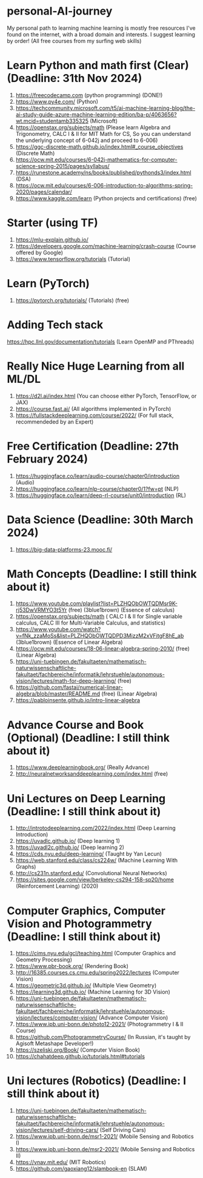 # personal-AI-journey 
My personal path to learning machine learning is mostly free resources I've found on the internet, with a broad domain and interests. I suggest learning by order! (All free courses from my surfing web skills)

# Learn Python and math first (Clear) (Deadline: 31th Nov 2024) 
1. https://freecodecamp.com (python programming) (DONE!)
2. https://www.py4e.com/ (Python)
3. https://techcommunity.microsoft.com/t5/ai-machine-learning-blog/the-ai-study-guide-azure-machine-learning-edition/ba-p/4063656?wt.mcid=studentamb335325 (Microsoft)
4. https://openstax.org/subjects/math (Please learn Algebra and Trigonometry, CALC I & II for MIT Math for CS, So you can understand the underlying concept of 6-042j and proceed to 6-006)
5. https://ggc-discrete-math.github.io/index.html#_course_objectives (Discrete Math)
6. https://ocw.mit.edu/courses/6-042j-mathematics-for-computer-science-spring-2015/pages/syllabus/
7. https://runestone.academy/ns/books/published/pythonds3/index.html (DSA)
8. https://ocw.mit.edu/courses/6-006-introduction-to-algorithms-spring-2020/pages/calendar/
9. https://www.kaggle.com/learn (Python projects and certifications) (free)

# Starter (using TF) 
1. https://mlu-explain.github.io/
2. https://developers.google.com/machine-learning/crash-course (Course offered by Google)
3. https://www.tensorflow.org/tutorials (Tutorial)

# Learn (PyTorch) 
1. https://pytorch.org/tutorials/ (Tutorials) (free)

# Adding Tech stack 
https://hpc.llnl.gov/documentation/tutorials (Learn OpenMP and PThreads)

# Really Nice Huge Learning from all ML/DL 
1. https://d2l.ai/index.html (You can choose either PyTorch, TensorFlow, or JAX)
2. https://course.fast.ai/ (All algorithms implemented in PyTorch)
3. https://fullstackdeeplearning.com/course/2022/ (For full stack, recommendeded by an Expert)

# Free Certification (Deadline: 27th February 2024)
1. https://huggingface.co/learn/audio-course/chapter0/introduction (Audio)
2. https://huggingface.co/learn/nlp-course/chapter0/1?fw=pt (NLP)
3. https://huggingface.co/learn/deep-rl-course/unit0/introduction (RL)

# Data Science (Deadline: 30th March 2024)
1. https://big-data-platforms-23.mooc.fi/

# Math Concepts (Deadline: I still think about it)
1. https://www.youtube.com/playlist?list=PLZHQObOWTQDMsr9K-rj53DwVRMYO3t5Yr (free) (3blue1brown) (Essence of calculus)
2. https://openstax.org/subjects/math ( CALC I & II for Single variable calculus, CALC III for Multi-Variable Calculus, and statistics)
3. https://www.youtube.com/watch?v=fNk_zzaMoSs&list=PLZHQObOWTQDPD3MizzM2xVFitgF8hE_ab (3blue1brown) (Essence of Linear Algebra)
4. https://ocw.mit.edu/courses/18-06-linear-algebra-spring-2010/ (free) (Linear Algebra)
5. https://uni-tuebingen.de/fakultaeten/mathematisch-naturwissenschaftliche-fakultaet/fachbereiche/informatik/lehrstuehle/autonomous-vision/lectures/math-for-deep-learning/ (free)
6. https://github.com/fastai/numerical-linear-algebra/blob/master/README.md (free) (Linear Algebra)
7. https://pabloinsente.github.io/intro-linear-algebra

# Advance Course and Book (Optional) (Deadline: I still think about it)
1. https://www.deeplearningbook.org/ (Really Advance)
2. http://neuralnetworksanddeeplearning.com/index.html (free)

# Uni Lectures on Deep Learning (Deadline: I still think about it)
1. http://introtodeeplearning.com/2022/index.html (Deep Learning Introduction)
2. https://uvadlc.github.io/ (Deep learning 1)
3. https://uvadl2c.github.io/ (Deep learning 2)
4. https://cds.nyu.edu/deep-learning/ (Taught by Yan Lecun)
5. https://web.stanford.edu/class/cs224w/ (Machine Learning With Graphs)
6. http://cs231n.stanford.edu/ (Convolutional Neural Networks)
7. https://sites.google.com/view/berkeley-cs294-158-sp20/home (Reinforcement Learning) (2020)

# Computer Graphics, Computer Vision and Photogrammetry  (Deadline: I still think about it)
1. https://cims.nyu.edu/gcl/teaching.html (Computer Graphics and Geometry Processing)
2. https://www.pbr-book.org/ (Rendering Book)
3. http://16385.courses.cs.cmu.edu/spring2022/lectures (Computer Vision)
4. https://geometric3d.github.io/ (Multiple View Geometry)
5. https://learning3d.github.io/ (Machine Learning for 3D Vision)
6. https://uni-tuebingen.de/fakultaeten/mathematisch-naturwissenschaftliche-fakultaet/fachbereiche/informatik/lehrstuehle/autonomous-vision/lectures/computer-vision/ (Advance Computer Vision)
7. https://www.ipb.uni-bonn.de/photo12-2021/ (Photogrammetry I & II Course)
8. https://github.com/PhotogrammetryCourse/ (In Russian, it's taught by Agisoft Metashape Developer!)
9. https://szeliski.org/Book/ (Computer Vision Book)
10. https://chahatdeep.github.io/tutorials.html#tutorials

# Uni lectures (Robotics) (Deadline: I still think about it)
1. https://uni-tuebingen.de/fakultaeten/mathematisch-naturwissenschaftliche-fakultaet/fachbereiche/informatik/lehrstuehle/autonomous-vision/lectures/self-driving-cars/ (Self Driving Cars)
2. https://www.ipb.uni-bonn.de/msr1-2021/ (Mobile Sensing and Robotics I)
3. https://www.ipb.uni-bonn.de/msr2-2021/ (Mobile Sensing and Robotics II)
4. https://vnav.mit.edu/ (MIT Robotics)
5. https://github.com/gaoxiang12/slambook-en (SLAM)




